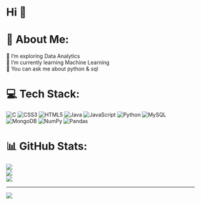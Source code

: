 # Hi 👋
# 💫 About Me:
🔭 I’m exploring Data Analytics<br>🌱 I’m currently learning Machine Learning<br>💬 You can ask me about python & sql


# 💻 Tech Stack:
![C](https://img.shields.io/badge/c-%2300599C.svg?style=flat-square&logo=c&logoColor=white) ![CSS3](https://img.shields.io/badge/css3-%231572B6.svg?style=flat-square&logo=css3&logoColor=white) ![HTML5](https://img.shields.io/badge/html5-%23E34F26.svg?style=flat-square&logo=html5&logoColor=white) ![Java](https://img.shields.io/badge/java-%23ED8B00.svg?style=flat-square&logo=java&logoColor=white) ![JavaScript](https://img.shields.io/badge/javascript-%23323330.svg?style=flat-square&logo=javascript&logoColor=%23F7DF1E) ![Python](https://img.shields.io/badge/python-3670A0?style=flat-square&logo=python&logoColor=ffdd54) ![MySQL](https://img.shields.io/badge/mysql-%2300f.svg?style=flat-square&logo=mysql&logoColor=white) ![MongoDB](https://img.shields.io/badge/MongoDB-%234ea94b.svg?style=flat-square&logo=mongodb&logoColor=white) ![NumPy](https://img.shields.io/badge/numpy-%23013243.svg?style=flat-square&logo=numpy&logoColor=white) ![Pandas](https://img.shields.io/badge/pandas-%23150458.svg?style=flat-square&logo=pandas&logoColor=white)
# 📊 GitHub Stats:
![](https://github-readme-stats.vercel.app/api?username=SriRam-Unique&theme=dark&hide_border=false&include_all_commits=false&count_private=false)<br/>
![](https://github-readme-streak-stats.herokuapp.com/?user=SriRam-Unique&theme=dark&hide_border=false)<br/>
![](https://github-readme-stats.vercel.app/api/top-langs/?username=SriRam-Unique&theme=dark&hide_border=false&include_all_commits=false&count_private=false&layout=compact)

---
[![](https://visitcount.itsvg.in/api?id=SriRam-Unique&icon=0&color=0)](https://visitcount.itsvg.in)

<!-- Proudly created with GPRM ( https://gprm.itsvg.in ) -->
